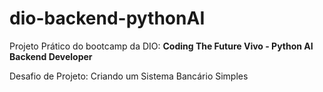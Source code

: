 # dio-backend-pythonAI

Projeto Prático do bootcamp da DIO: **Coding The Future Vivo - Python AI Backend Developer**

Desafio de Projeto: Criando um Sistema Bancário Simples
